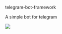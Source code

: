 telegram-bot-framework

A simple bot for telegram 

<a href="https://www.python.org/">
  <img src="https://img.shields.io/badge/built%20with-Python3-red.svg" />
</a>
